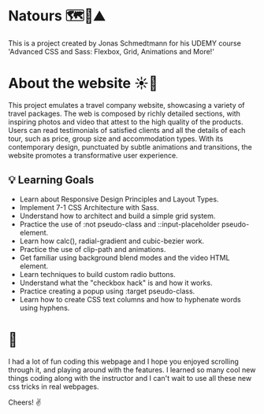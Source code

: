 # Natours 🗺️🌲⛰️

This is a project created by Jonas Schmedtmann for his UDEMY course 'Advanced CSS and Sass: Flexbox, Grid, Animations and More!'

# About the website ☀️🌊

This project emulates a travel company website, showcasing a variety of travel packages. The web is composed by richly detailed sections, with inspiring photos and video that attest to the high quality of the products. Users can read testimonials of satisfied clients and all the details of each tour, such as price, group size and accommodation types. With its contemporary design, punctuated by subtle animations and transitions, the website promotes a transformative user experience.

## 💡 Learning Goals

- Learn about Responsive Design Principles and Layout Types.
- Implement 7-1 CSS Architecture with Sass.
- Understand how to architect and build a simple grid system.
- Practice the use of :not pseudo-class and ::input-placeholder pseudo-element.
- Learn how calc(), radial-gradient and cubic-bezier work.
- Practice the use of clip-path and animations.
- Get familiar using background blend modes and the video HTML element.
- Learn techniques to build custom radio buttons.
- Understand what the "checkbox hack" is and how it works.
- Practice creating a popup using :target pseudo-class.
- Learn how to create CSS text columns and how to hyphenate words using hyphens.

# 🗻

I had a lot of fun coding this webpage and I hope you enjoyed scrolling through it, and playing around with the features. I learned so many cool new things coding along with the instructor and I can't wait to use all these new css tricks in real webpages.

Cheers! ✌️
